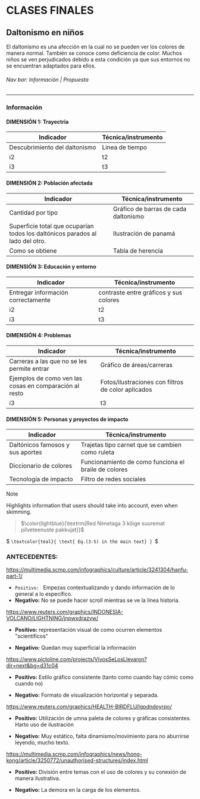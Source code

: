 # CLASES FINALES
## Daltonismo en niños
El daltonismo es una afección en la cual no se pueden ver los colores de manera normal. También se conoce como deficiencia de color. Muchos niños se ven perjudicados debido a esta condición ya que sus entornos no se encuentran adaptados para ellos.

###### Nav bar: Información | Propuesta

------

### **Información**

#### DIMENSIÓN 1: Trayectria 
| Indicador | Técnica/instrumento  |
|-----------|----------------------|
| Descubrimiento del daltonismo        | Linea de tiempo                   |
| i2        | t2                   |
| i3        | t3                   |

#### DIMENSIÓN 2: Población afectada
| Indicador                                                                     | Técnica/instrumento                   |
|-------------------------------------------------------------------------------|---------------------------------------|
| Cantidad por tipo                                                             | Gráfico de barras de cada daltonismo  |
| Superficie total que ocuparían todos los daltónicos parados al lado del otro. | Ilustración de panamá                 |
| Como se obtiene                                                               | Tabla de herencia                     |

#### DIMENSIÓN 3: Educación y entorno
| Indicador | Técnica/instrumento  |
|-----------|----------------------|
| Entregar información correctamente        | contraste entre gráficos y sus colores                   |
| i2        | t2                   |
| i3        | t3                   |

#### DIMENSIÓN 4: Problemas 
| Indicador | Técnica/instrumento  |
|-----------|----------------------|
| Carreras a las que no se les permite entrar        | Gráfico de áreas/carreras                   |
| Ejemplos de como ven las cosas en comparación al resto        | Fotos/ilustraciones con filtros de color aplicados                   |
| i3        | t3                   |

#### DIMENSIÓN 5: Personas y proyectos de impacto
| Indicador | Técnica/instrumento  |
|-----------|----------------------|
| Daltónicos famosos y sus aportes        | Trajetas tipo carnet que se cambien como ruleta                   |
| Diccionario de colores        | Funcionamiento de como funciona el braile de colores                   |
| Tecnología de impacto        | Filtro de redes sociales                   |

> [!NOTE] 
> Highlights information that users should take into account, even when skimming.


> $\color{lightblue}{\textrm{Red Nimetaga 3 kõige suuremat pilveteenuste pakkujat}}$  

$ `\textcolor{teal}{ \text{ Eq.(3-5) in the main text} } `$

> [POSITIVO]: SDJNKNSADAKJNSDAS


### ANTECEDENTES:

https://multimedia.scmp.com/infographics/culture/article/3241304/hanfu-part-1/
- ```Positivo: ``` Empezas contextualizando y dando información de lo general a lo específico.
- **Negativo:** No se puede hacer scroll mientras se ve la linea historia.

https://www.reuters.com/graphics/INDONESIA-VOLCANO/LIGHTNING/jnpwxdrazvw/
+ **Positivo:** representación visual de como ocurren elementos "scientificos"
- **Negativo:** Quedan muy superficial la información

https://www.pictoline.com/projects/VivosSeLosLlevaron?dir=next&bg=d31c04
+ **Positivo:** Estilo gráfico consistente (tanto como cuando hay cómic como cuando no)
- **Negativo:** Formato de visualización horizontal y separada.

https://www.reuters.com/graphics/HEALTH-BIRDFLU/lgpdndoyrpo/
+ **Positivo:** Utilización de umna paleta de colores y gráficas consistentes. Harto uso de ilustración
- **Negativo:** Muy estático, falta dinamismo/movimiento para no aburrirse leyendo, mucho texto.

https://multimedia.scmp.com/infographics/news/hong-kong/article/3250772/unauthorised-structures/index.html
+ **Positivo:** División entre temas con el uso de colores y su conexión de manera ilustrativa.
- **Negativo:** La demora en la carga de los elementos.
